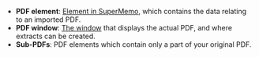 - **PDF element**: [Element in SuperMemo](content/images/plugins-PDF/pdf-element.png ':ignore'), which contains the data relating to an imported PDF.
- **PDF window**: [The window](content/images/plugins-PDF/pdf-window.png ':ignore') that displays the actual PDF, and where extracts can be created.
- **Sub-PDFs**: PDF elements which contain only a part of your original PDF.